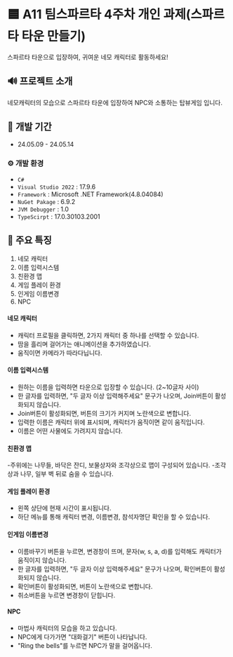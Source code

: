 # 🟦 A11 팀스파르타 4주차 개인 과제(스파르타 타운 만들기)
스파르타 타운으로 입장하여, 귀여운 네모 캐릭터로 활동하세요!

## 🔊 프로젝트 소개
네모캐릭터의 모습으로 스파르타 타운에 입장하여 NPC와 소통하는 탑뷰게임 입니다.
<br>

## 📅 개발 기간
* 24.05.09 - 24.05.14

### ⚙️ 개발 환경
- `C#`
- `Visual Studio 2022` : 17.9.6
- `Framework` : Microsoft .NET Framework(4.8.04084)
- `NuGet Pakage` : 6.9.2
- `JVM Debugger` : 1.0
- `TypeScirpt` : 17.0.30103.2001

## 🌟 주요 특징
1. 네모 캐릭터
2. 이름 입력시스템
3. 친환경 맵
4. 게임 플레이 환경
5. 인게임 이름변경
6. NPC
#### 네모 캐릭터
- 캐릭터 프로필을 클릭하면, 2가지 캐릭터 중 하나를 선택할 수 있습니다.
- 땀을 흘리며 걸어가는 애니메이션을 추가하였습니다.
- 움직이면 카메라가 따라다닙니다.
#### 이름 입력시스템
- 원하는 이름을 입력하면 타운으로 입장할 수 있습니다. (2~10글자 사이)
- 한 글자를 입력하면, "두 글자 이상 입력해주세요" 문구가 나오며, Join버튼이 활성화되지 않습니다.
- Join버튼이 활성화되면, 버튼의 크기가 커지며 노란색으로 변합니다.
- 입력한 이름은 캐릭터 위에 표시되며, 캐릭터가 움직이면 같이 움직입니다.
- 이름은 어떤 사물에도 가려지지 않습니다.
#### 친환경 맵
-주위에는 나무들, 바닥은 잔디, 보물상자와 조각상으로 맵이 구성되어 있습니다.
-조각상과 나무, 일부 벽 뒤로 숨을 수 있습니다.
#### 게임 플레이 환경
- 왼쪽 상단에 현재 시간이 표시됩니다.
- 하단 메뉴를 통해 캐릭터 변경, 이름변경, 참석자명단 확인을 할 수 있습니다.
#### 인게임 이름변경
- 이름바꾸기 버튼을 누르면, 변경창이 뜨며, 문자(w, s, a, d)를 입력해도 캐릭터가 움직이지 않습니다.
- 한 글자를 입력하면, "두 글자 이상 입력해주세요" 문구가 나오며, 확인버튼이 활성화되지 않습니다.
- 확인버튼이 활성화되면, 버튼이 노란색으로 변합니다.
- 취소버튼을 누르면 변경창이 닫힙니다.
#### NPC
- 마법사 캐릭터의 모습을 하고 있습니다.
- NPC에게 다가가면 "대화걸기" 버튼이 나타납니다.
- "Ring the bells"를 누르면 NPC가 말을 걸어옵니다.